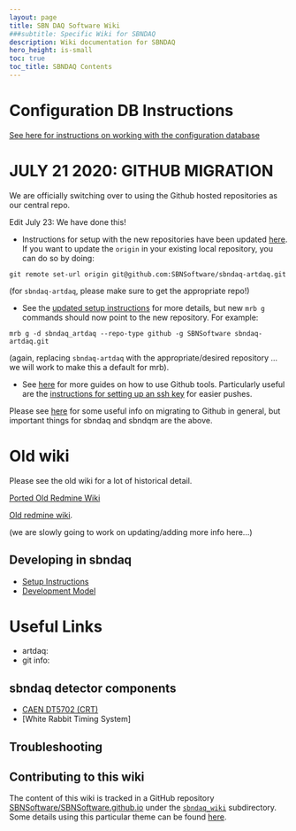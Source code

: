 ```yaml
---
layout: page
title: SBN DAQ Software Wiki
###subtitle: Specific Wiki for SBNDAQ
description: Wiki documentation for SBNDAQ
hero_height: is-small
toc: true
toc_title: SBNDAQ Contents
---
```



Configuration DB Instructions
======================================
[See here for instructions on working with the configuration database](ConfigDB)

JULY 21 2020: GITHUB MIGRATION
======================================
We are officially switching over to using the Github hosted repositories as our central repo.

Edit July 23: We have done this!

* Instructions for setup with the new repositories have been updated [here](Installation). If you want to update the `origin` in your existing local repository, you can do so by doing:
```
git remote set-url origin git@github.com:SBNSoftware/sbndaq-artdaq.git
```
(for `sbndaq-artdaq`, please make sure to get the appropriate repo!)
* See the [updated setup instructions](Installation) for more details, but new `mrb g` commands should now point to the new repository. For example:
```
mrb g -d sbndaq_artdaq --repo-type github -g SBNSoftware sbndaq-artdaq.git
```
(again, replacing `sbndaq-artdaq` with the appropriate/desired repository ... we will work to make this a default for mrb).
* See [here](https://guides.github.com/) for more guides on how to use Github tools. Particularly useful are the [instructions for setting up an ssh key](https://docs.github.com/en/github/authenticating-to-github/connecting-to-github-with-ssh) for easier pushes.

Please see [here](https://sbnsoftware.github.io/AnalysisInfrastructure/github-migration-to-do-list.html) for some useful info on migrating to Github in general, but important things for sbndaq and sbndqm are the above.


Old wiki
======================================
Please
see the old wiki for a lot of historical detail.

[Ported Old Redmine Wiki](../sbndaq_oldwiki/Wiki)

[Old redmine wiki](https://cdcvs.fnal.gov/redmine/projects/sbndaq/wiki).

(we are slowly going to work on updating/adding more info here...)

Developing in sbndaq
----------------------------------------------

* [Setup Instructions](Installation)
* [Development Model](DevModel)

# Useful Links
* artdaq: 
* git info: 

sbndaq detector components
----------------------------------------------
* [CAEN DT5702 (CRT)](CRT/CAEN_DT5702_readout.md)
* [White Rabbit Timing System]

Troubleshooting
----------------------------------------------



Contributing to this wiki
----------------------------------------------


The content of this wiki is tracked in a GitHub repository [SBNSoftware/SBNSoftware.github.io](https://github.com/SBNSoftware/SBNSoftware.github.io)
under the
[`sbndaq_wiki`](https://github.com/SBNSoftware/SBNSoftware.github.io/tree/master/sbndaq_wiki)
subdirectory. Some details using this particular theme can be found [here](https://github.com/chrisrhymes/bulma-clean-theme).
